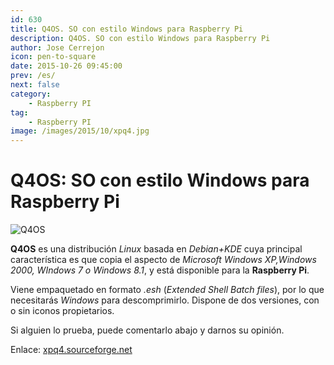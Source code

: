 ```yaml
---
id: 630
title: Q4OS. SO con estilo Windows para Raspberry Pi
description: Q4OS. SO con estilo Windows para Raspberry Pi
author: Jose Cerrejon
icon: pen-to-square
date: 2015-10-26 09:45:00
prev: /es/
next: false
category:
    - Raspberry PI
tag:
    - Raspberry PI
image: /images/2015/10/xpq4.jpg
---
```


# Q4OS: SO con estilo Windows para Raspberry Pi

![Q4OS](/images/2015/10/xpq4.jpg)

**Q4OS** es una distribución _Linux_ basada en _Debian+KDE_ cuya principal característica es que copia el aspecto de _Microsoft Windows XP,Windows 2000, WIndows 7 o Windows 8.1_, y está disponible para la **Raspberry Pi**.

Viene empaquetado en formato _.esh_ (_Extended Shell Batch files_), por lo que necesitarás _Windows_ para descomprimirlo. Dispone de dos versiones, con o sin iconos propietarios.

Si alguien lo prueba, puede comentarlo abajo y darnos su opinión.

Enlace: [xpq4.sourceforge.net](https://xpq4.sourceforge.net/)
